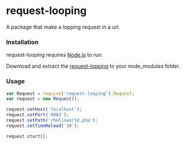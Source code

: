 # request-looping
A package that make a lopping request in a url.

### Installation

request-looping requires [Node.js](https://nodejs.org/) to run.

Download and extract the [request-lopping](https://github.com/jjonathan/request-looping) to your node_modules folder.

### Usage

```javascript
var Request = require('request-looping').Request;
var request = new Request();

request.setHost('localhost');
request.setPort('8083');
request.setPath('/helloworld.php');
request.setTimeReload('30');

request.start();
```
